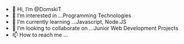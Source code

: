 - 👋 Hi, I’m @DomskiT
- 👀 I’m interested in ...Programming Technologies
- 🌱 I’m currently learning ...Javascript, Node.JS
- 💞️ I’m looking to collaborate on ...Junior Web Development Projects
- 📫 How to reach me ...

<!---
DomskiT/DomskiT is a ✨ special ✨ repository because its `README.md` (this file) appears on your GitHub profile.
You can click the Preview link to take a look at your changes.
--->
